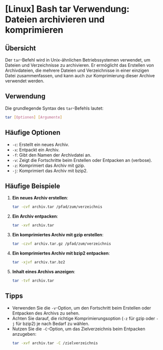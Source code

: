 # [Linux] Bash tar Verwendung: Dateien archivieren und komprimieren

## Übersicht
Der `tar`-Befehl wird in Unix-ähnlichen Betriebssystemen verwendet, um Dateien und Verzeichnisse zu archivieren. Er ermöglicht das Erstellen von Archivdateien, die mehrere Dateien und Verzeichnisse in einer einzigen Datei zusammenfassen, und kann auch zur Komprimierung dieser Archive verwendet werden.

## Verwendung
Die grundlegende Syntax des `tar`-Befehls lautet:

```bash
tar [Optionen] [Argumente]
```

## Häufige Optionen
- `-c`: Erstellt ein neues Archiv.
- `-x`: Entpackt ein Archiv.
- `-f`: Gibt den Namen der Archivdatei an.
- `-v`: Zeigt die Fortschritte beim Erstellen oder Entpacken an (verbose).
- `-z`: Komprimiert das Archiv mit gzip.
- `-j`: Komprimiert das Archiv mit bzip2.

## Häufige Beispiele
1. **Ein neues Archiv erstellen**:
   ```bash
   tar -cvf archiv.tar /pfad/zum/verzeichnis
   ```

2. **Ein Archiv entpacken**:
   ```bash
   tar -xvf archiv.tar
   ```

3. **Ein komprimiertes Archiv mit gzip erstellen**:
   ```bash
   tar -czvf archiv.tar.gz /pfad/zum/verzeichnis
   ```

4. **Ein komprimiertes Archiv mit bzip2 entpacken**:
   ```bash
   tar -xjvf archiv.tar.bz2
   ```

5. **Inhalt eines Archivs anzeigen**:
   ```bash
   tar -tvf archiv.tar
   ```

## Tipps
- Verwenden Sie die `-v`-Option, um den Fortschritt beim Erstellen oder Entpacken des Archivs zu sehen.
- Achten Sie darauf, die richtige Komprimierungsoption (`-z` für gzip oder `-j` für bzip2) je nach Bedarf zu wählen.
- Nutzen Sie die `-C`-Option, um das Zielverzeichnis beim Entpacken anzugeben:
  ```bash
  tar -xvf archiv.tar -C /zielverzeichnis
  ```